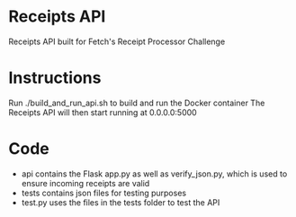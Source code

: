 # Receipts API

Receipts API built for Fetch's Receipt Processor Challenge

# Instructions

Run ./build_and_run_api.sh to build and run the Docker container
The Receipts API will then start running at 0.0.0.0:5000

# Code

- api contains the Flask app.py as well as verify_json.py, which is used to ensure incoming receipts are valid
- tests contains json files for testing purposes
- test.py uses the files in the tests folder to test the API

